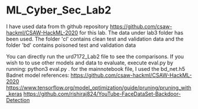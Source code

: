 # ML_Cyber_Sec_Lab2
I have used data from th github repository https://github.com/csaw-hackml/CSAW-HackML-2020 for this lab. The data under lab3 folder has been used. The folder 'cl' contains clean test and validation data and the folder 'bd' contains poisoned test and validation data

You can directly run the urd7172_Lab2 file to see the comparisons. If you wish to to use other models and data to evaluate, execute eval.py by running: python3 eval.py <clean validation data directory> <model directory>.
for the mainnotebook file, I used the bd_net.h5 Badnet model
references:
https://github.com/csaw-hackml/CSAW-HackML-2020 https://www.tensorflow.org/model_optimization/guide/pruning/pruning_with_keras https://github.com/rishiraj824/YouTube-FaceDataSet-Backdoor-Detection
